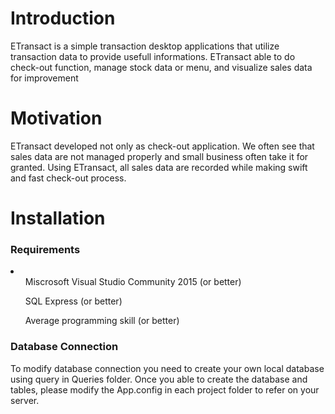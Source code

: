 <h1>Introduction</h1>

<p>ETransact is a simple transaction desktop applications that utilize transaction data to provide usefull informations. ETransact able to do check-out function, manage stock data or menu, and visualize sales data for improvement</p>

<h1>Motivation</h1>

<p>ETransact developed not only as check-out application. We often see that sales data are not managed properly and small business often take it for granted. Using ETransact, all sales data are recorded while making swift and fast check-out process.</p>

<h1>Installation</h1>

<h3>Requirements</h3>
<p>
<li>
<ul>Miscrosoft Visual Studio Community 2015 (or better)</ul>
<ul>SQL Express (or better)</ul>
<ul>Average programming skill (or better)</ul>
</p>

<h3>Database Connection</h3>
<p>To modify database connection you need to create your own local database using query in Queries folder. Once you able to create the database and tables, please modify the App.config in each project folder to refer on your server.</p>

